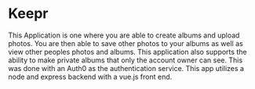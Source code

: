 Keepr
=====================
This Application is one where you are able to create albums and upload photos. You are then able to save other photos to your albums as well as view other peoples photos and albums. This application also supports the ability to make private albums that only the account owner can see. This was done with an Auth0 as the authentication service. This app utilizes a node and express backend with a vue.js front end.
